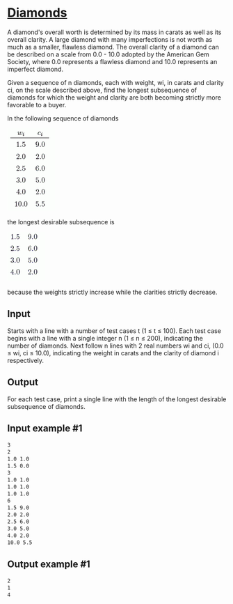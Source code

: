 # [Diamonds](https://www.e-olymp.com/en/problems/8174)

A diamond's overall worth is determined by its mass in carats as well as its overall clarity. A large diamond with many imperfections is not worth as much as a smaller, flawless diamond. The overall clarity of a diamond can be described on a scale from 0.0 - 10.0 adopted by the American Gem Society, where 0.0 represents a flawless diamond and 10.0 represents an imperfect diamond.

Given a sequence of n diamonds, each with weight, wi, in carats and clarity ci, on the scale described above, find the longest subsequence of diamonds for which the weight and clarity are both becoming strictly more favorable to a buyer.

In the following sequence of diamonds 

![prb8274.gif](e392efb16bb89b3aed42dc1cad2a042d.gif)

the longest desirable subsequence is 

![prb8274_1.gif](62851efbe8200bd4b773af85d11ab958.gif)

because the weights strictly increase while the clarities strictly decrease.

## Input

Starts with a line with a number of test cases t (1 ≤ t ≤ 100). Each test case begins with a line with a single integer n (1 ≤ n ≤ 200), indicating the number of diamonds. Next follow n lines with 2 real numbers wi and ci, (0.0 ≤ wi, ci ≤ 10.0), indicating the weight in carats and the clarity of diamond i respectively.

## Output

For each test case, print a single line with the length of the longest desirable subsequence of diamonds.

## Input example #1
```
3
2
1.0 1.0
1.5 0.0
3
1.0 1.0
1.0 1.0
1.0 1.0
6
1.5 9.0
2.0 2.0
2.5 6.0
3.0 5.0
4.0 2.0
10.0 5.5
```

## Output example #1
```
2
1
4
```
